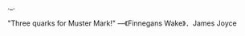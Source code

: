 ._.

"Three quarks for Muster Mark!"
—《Finnegans Wake》．James Joyce
<!---
JackQuark/JackQuark is a ✨ special ✨ repository because its `README.md` (this file) appears on your GitHub profile.
You can click the Preview link to take a look at your changes.
--->
